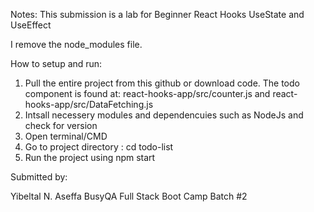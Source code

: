 Notes:
This submission is a lab for Beginner React Hooks UseState and UseEffect


I remove the node_modules file. 


How to setup and run:
1. Pull the entire project from this github or download code. 
    The todo component is found at:
        react-hooks-app/src/counter.js and 
         react-hooks-app/src/DataFetching.js
2. Intsall necessery modules and dependencuies such as NodeJs and check for version
3. Open terminal/CMD
4. Go to project directory :
    cd todo-list
5. Run the project using
    npm start

Submitted  by:
 
Yibeltal N. Aseffa 
BusyQA Full Stack Boot Camp Batch #2 